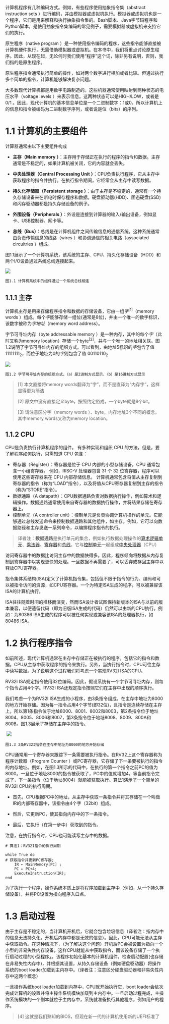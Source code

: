 


计算机程序有几种编码方式。例如，有些程序使用抽象指令集（abstract instruction sets  ）进行编码，并由模拟器或虚拟机执行。模拟器或虚拟机也是一个程序，它们是用来解释和执行抽象指令集的。Bash脚本、Java字节码程序和Python脚本，是使用抽象指令集编码的常见例子，需要模拟器或虚拟机来支持它们的执行。

原生程序（native program  ）是一种使用指令编码的程序，这些指令能够直接被计算机硬件执行，无需借助模拟器或虚拟机。在本书中，我们将重点讨论原生程序。因此，从现在起，无论何时我们使用“程序”这个词，除非另有说明，否则，我们指的是原生程序。

原生程序指令通常执行简单的操作，如对两个数字进行相加或者比较。但通过执行多个简单的指令，计算机能够解决复杂问题。

大多数现代计算机都是用数字电路制造的。这些机器通常使用映射到两种状态的电压水平（voltage levels  ）来表示信息。这两种状态可以是HIGH/LOW，或者是0/1 。因此，现代计算机的基本信息单位是一个二进制数字：1或0。所以计算机上的信息和指令被编码为二进制数字序列，或者说是位（bits）的序列。

# 1.1 计算机的主要组件

计算器通常由以下主要组件构成

* **主存（Main memory  ）**：主存用于存储正在执行的程序的指令和数据。主存通常是不稳定的，如果计算机被关闭，它的内容就会丢失。

  

* **中央处理器（Central Processing Unit  ）**：CPU负责执行程序，它从主存中获取程序的指令并执行。在执行指令期间，它经常会从主存中读写数据。

  

* **持久化存储器（Persistent storage  ）**：由于主存是不稳定的，通常有一个持久存储设备来在断电时保存程序和数据。硬盘驱动器(HDD)、固态硬盘(SSD)和闪存驱动器都是持久存储设备的例子。

  

* **外围设备（Peripherals  ）**：外设是连接到计算器的输入/输出设备，例如显卡、USB控制器、网卡等。

  

* **总线（Bus）**：总线是在计算机组件之间传输信息的通信系统。这种系统通常由负责传输信息的线路（wires ）和协调通信的相关电路（associated circuitries  ）组成。

图1.1展示了一个计算机系统，该系统的主存、CPU、持久化存储设备（HDD）和两个I/O设备通过系统总线连接起来。    



![](./imgs/ch1/1.1.png)  

`图1.1 计算机系统中的组件通过一个系统总线相连`

## 1.1.1 主存

计算机主存是用来存储程序指令和数据的存储设备，它由一组*字*<sup>[1]</sup>（memory words ）组成。每个*字*能够存储一组位(通常是8位)，并由一个唯一的数字标识，该数字被称为*字地址*（memory word address）。

字节可寻址内存（byte addressable memory  ）是一种内存，其中的每个*字*（此时又称为memory location）存储一个byte<sup>[2]</sup>，并与一个唯一的地址相关联。图1.2说明了字节可寻址内存的组织方式。可以看到，由地址5标识的*字*包含了值 $11111111_2$，而位于地址为0的*字*则包含了值 $00110110_2$  

![](./imgs/ch1/1.1.1.png)    

`图1.2 字节可寻址内存的组织方式，（a）是2进制方式显示，（b）是16进制方式显示`



>  [1] 本文直接将memory words翻译为“字”，而不是直译为“内存字”，这样显得更为简洁
>
>  [2] 原文中没有直接定义byte，按照约定俗成，一个byte就是8个bit。
>
>  [3] 请注意区分字（memory words ）、byte，内存地址3个不同的概念。其中memory words又称为memory location。

## 1.1.2 CPU

CPU是负责执行计算机程序的组件。 有多种实现和组织 CPU 的方法，但是，要了解程序如何执行，只需知道 CPU 包含：

* 寄存器（Register）：寄存器是位于 CPU 内部的小型存储设备。CPU 通常包含一小组寄存器。 例如，RISC-V 处理器包含 31 个 32 位寄存器，程序可以使用这些寄存器来在 CPU 内部存储信息。 计算机通常包含将值从主存复制到寄存器的指令（称为“LOAD”指令），以及将值从CPU寄存器复制到主存的指令（称为“STORE”指令）。
* 数据通路（A datapath）：CPU数据通路负责对数据执行操作，例如算术和逻辑操作。数据通路通常使用来自寄存器的数据执行操作，并将结果存储在寄存器上。
* 控制单元（A controller unit）：控制单元是负责协调计算机操作的单元。它能够通过总线发送命令来控制数据通路和其他组件，如主存。例如，它可以向数据路径和主存发送一系列命令，以编排程序指令的执行。

> 译者注：**数据通路**是执行单元的集合，例如执行数据处理操作的[算术逻辑单元](https://zh.wikipedia.org/wiki/算术逻辑单元)、[乘法器](https://zh.wikipedia.org/wiki/乘法器)、[寄存器](https://zh.wikipedia.org/wiki/寄存器)和[总线](https://zh.wikipedia.org/wiki/总线)。它与[控制单元](https://zh.wikipedia.org/wiki/控制单元)一起组成[中央处理器](https://zh.wikipedia.org/wiki/中央处理器)（CPU）



访问寄存器中的数据比访问主存中的数据快得多。因此，程序倾向将数据从内存复制到寄存器中以实现更快的处理。一旦数据不再需要了，可以丢弃或存回主存中以释放CPU寄存器。

指令集体系结构(ISA)定义了计算机指令集，包括但不限于指令的行为、编码和可以被指令访问的资源，如CPU寄存器。一个为特定ISA生成的程序，可以被兼容该ISA的计算机执行。

ISA往往随着时间的推移而演变，然而ISA设计者试图保持新版本的ISA与以前的版本兼容，以便遗留代码（即为旧版ISA生成的代码）仍然可以由新的CPU执行。例如：为80386 ISA生成的程序可以被任何实现或兼容该ISA的处理器执行，如80486 ISA。



# 1.2 执行程序指令

如前所述，现代计算机通常在主存中存储正在被执行的程序，包括它的指令和数据。CPU从主存中获取程序的指令来执行。另外，当执行指令时，CPU可往主存中读写数据。为了说明这个过程我们将考虑一个实现RV32I ISA的CPU。

RV32I ISA规定指令使用32位编码。因此，假设系统有一个字节可寻址内存，则每个指令占用4个字。RV32I ISA还规定指令按照它们在主存中出现的顺序执行。

我们考虑一个为RV32I ISA生成的小程序，由3条指令组成，在主存中地址为8000的地方开始存储。因为每一指令占用4个字节(即32位)，且指令是连续存储在主存上，所以第1条指令位于地址8000、8001、8002和8003，第2条指令位于地址8004、8005、8006和8007，第3条指令位于地址8008、8009、800A和800B。图1.3展示了存储在主存中的指令。  

​    ![](./imgs/ch1/1.3.png)

`图1.3 3条RV32I指令在主存中地址为8000的地方开始存储`



CPU通常用一个寄存器来跟踪下一条需要被执行指令。在RV32上这个寄存器称为程序计数器（Program Counter  ）或PC寄存器，它存储了下一条要被执行的指令的内存地址。例如，在图1.3所示的代码中，在执行的第一个指令之前PC的值为8000。一旦位于地址8000的指令被获取了，PC中的值就增加4。等当前指令完成了，下一条指令（位于地址8004）就能被获取执行。算法1演示了一个简单的RV32I CPU的执行周期。

* 首先，CPU根据PC中的地址，从主存中获取一条指令并将其存储在一个叫做IR的内部寄存器中，该指令由4个字（32bit）组成。

* 然后，它更新PC，使其指向内存中的下一条指令。

* 最后，它执行（在第一步中）获取到的指令。

注意，在执行指令时，CPU也可能读写主存中的数据。

```assembly
# 算法1：RV32I指令的执行周期

while True do
# 获取指令并更新PC寄存器;
	IR ← MainMemory[PC] ;
	PC ← PC+4;
	ExecuteInstruction(IR);
end	
```

为了执行一个程序，操作系统本质上是将程序加载到主存中（例如，从一个持久存储设备），并将PC设置为指向程序入口点。



# 1.3 启动过程

由于主存是不稳定的，当计算机开机后，它就会包含垃圾信息（译者注：指内存中的信息无法持久化，开机后内存中都是无效的信息）。因此，CPU可能无法从主存中获取指令。在这种情况下，（为了解决这个问题）开机后PC会被设置为指向一个小型的非易失性内存设备，这样CPU就能从中获取指令，而该设备存储了一个执行启动过程的小型程序<sub>4</sub>。该程序初始化基本的计算机组件，检查启动配置(也存储在非易失性内存中)，并根据其设置，从持久存储设备（例如硬盘驱动器）将操作系统的boot loader加载到主内存中。（译者注：注意区分硬盘驱动器和非易失性内存中这两个概念）

一旦操作系统boot loader加载到内存中，CPU就开始执行它，boot loader会依次完成计算机的设置并将主操作系统模块加载到主内存中。一旦启动过程完成，主操作系统模块的一个副本就位于主内存中，系统就准备执行其他程序，例如用户的程序。

> [4] 这就是我们熟知的BIOS，但现在新一代的计算机使用新的UEFI标准了

